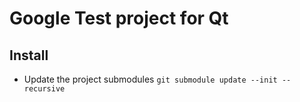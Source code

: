 # Google Test project for Qt

## Install
- Update the project submodules
    `git submodule update --init --recursive`
